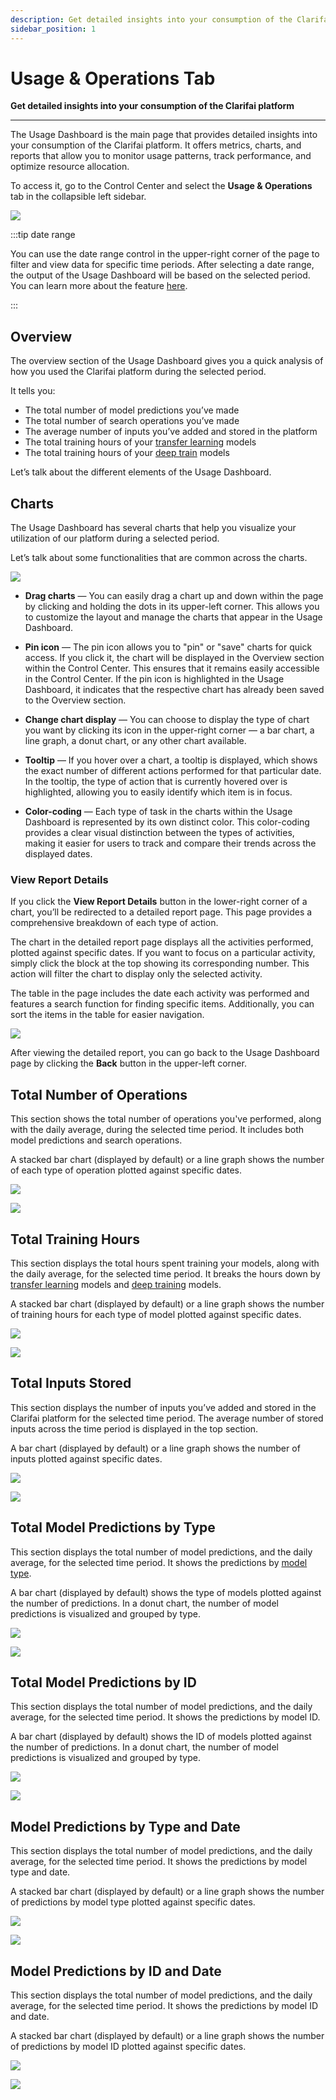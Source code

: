 ```yaml
---
description: Get detailed insights into your consumption of the Clarifai platform
sidebar_position: 1
---
```


# Usage & Operations Tab

**Get detailed insights into your consumption of the Clarifai platform**
<hr />

The Usage Dashboard is the main page that provides detailed insights into your consumption of the Clarifai platform. It offers metrics, charts, and reports that allow you to monitor usage patterns, track performance, and optimize resource allocation. 

To access it, go to the Control Center and select the **Usage & Operations** tab in the collapsible left sidebar. 

![](/img/community/control-center/control_center_6.png)

:::tip date range

You can use the date range control in the upper-right corner of the page to filter and view data for specific time periods. After selecting a date range, the output of the Usage Dashboard will be based on the selected period. You can learn more about the feature [here](https://docs.clarifai.com/portal-guide/control-center/#date-ranges).

:::

## Overview

The overview section of the Usage Dashboard gives you a quick analysis of how you used the Clarifai platform during the selected period. 

It tells you:

- The total number of model predictions you’ve made
- The total number of search operations you’ve made
- The average number of inputs you’ve added and stored in the platform
- The total training hours of your [transfer learning](https://docs.clarifai.com/portal-guide/model/model-types/transfer-learning) models
- The total training hours of your [deep train](https://docs.clarifai.com/portal-guide/model/deep-training/) models

Let’s talk about the different elements of the Usage Dashboard.

## Charts

The Usage Dashboard has several charts that help you visualize your utilization of our platform during a selected period. 

Let’s talk about some functionalities that are common across the charts.

![](/img/community/control-center/control_center_7_1.png)

- **Drag charts** — You can easily drag a chart up and down within the page by clicking and holding the dots in its upper-left corner. This allows you to customize the layout and manage the charts that appear in the Usage Dashboard. 

- **Pin icon** — The pin icon allows you to "pin" or "save" charts for quick access. If you click it, the chart will be displayed in the Overview section within the Control Center. This ensures that it remains easily accessible in the Control Center. If the pin icon is highlighted in the Usage Dashboard, it indicates that the respective chart has already been saved to the Overview section.

- **Change chart display** — You can choose to display the type of chart you want by clicking its icon in the upper-right corner —  a bar chart, a line graph, a donut chart, or any other chart available.

- **Tooltip** — If you hover over a chart, a tooltip is displayed, which shows the exact number of different actions performed for that particular date. In the tooltip, the type of action that is currently hovered over is highlighted, allowing you to easily identify which item is in focus. 

- **Color-coding** — Each type of task in the charts within the Usage Dashboard is represented by its own distinct color. This color-coding provides a clear visual distinction between the types of activities, making it easier for users to track and compare their trends across the displayed dates.

### View Report Details

If you click the **View Report Details** button in the lower-right corner of a chart, you’ll be redirected to a detailed report page. This page provides a comprehensive breakdown of each type of action. 

The chart in the detailed report page displays all the activities performed, plotted against specific dates. If you want to focus on a particular activity, simply click the block at the top showing its corresponding number. This action will filter the chart to display only the selected activity.

The table in the page includes the date each activity was performed and features a search function for finding specific items. Additionally, you can sort the items in the table for easier navigation. 

![](/img/community/control-center/control_center_9.png)

After viewing the detailed report, you can go back to the Usage Dashboard page by clicking the **Back** button in the upper-left corner. 

## Total Number of Operations

This section shows the total number of operations you've performed, along with the daily average, during the selected time period. It includes both model predictions and search operations.

A stacked bar chart (displayed by default) or a line graph shows the number of each type of operation plotted against specific dates. 

![](/img/community/control-center/control_center_7.png)

![](/img/community/control-center/control_center_8.png)

## Total Training Hours

This section displays the total hours spent training your models, along with the daily average, for the selected time period. It breaks the hours down by [transfer learning](https://docs.clarifai.com/portal-guide/model/model-types/transfer-learning) models and [deep training](https://docs.clarifai.com/portal-guide/model/deep-training/) models.

A stacked bar chart (displayed by default) or a line graph shows the number of training hours for each type of model plotted against specific dates. 

![](/img/community/control-center/control_center_10.png)

![](/img/community/control-center/control_center_11.png)

## Total Inputs Stored 

This section displays the number of inputs you’ve added and stored in the Clarifai platform for the selected time period. The average number of stored inputs across the time period is displayed in the top section. 

A bar chart (displayed by default) or a line graph shows the number of inputs plotted against specific dates. 

![](/img/community/control-center/control_center_13.png)

![](/img/community/control-center/control_center_14.png)

## Total Model Predictions by Type

This section displays the total number of model predictions, and the daily average, for the selected time period. It shows the predictions by [model type](https://docs.clarifai.com/portal-guide/model/model-types/). 

A bar chart (displayed by default) shows the type of models plotted against the number of predictions. In a donut chart, the number of model predictions is visualized and grouped by type.

![](/img/community/control-center/control_center_16.png)

![](/img/community/control-center/control_center_17.png)

## Total Model Predictions by ID

This section displays the total number of model predictions, and the daily average, for the selected time period. It shows the predictions by model ID.

A bar chart (displayed by default) shows the ID of models plotted against the number of predictions. In a donut chart, the number of model predictions is visualized and grouped by type.

![](/img/community/control-center/control_center_19.png)

![](/img/community/control-center/control_center_20.png)

## Model Predictions by Type and Date

This section displays the total number of model predictions, and the daily average, for the selected time period. It shows the predictions by model type and date.

A stacked bar chart (displayed by default) or a line graph shows the number of predictions by model type plotted against specific dates. 

![](/img/community/control-center/control_center_22.png)

![](/img/community/control-center/control_center_23.png)

## Model Predictions by ID and Date

This section displays the total number of model predictions, and the daily average, for the selected time period. It shows the predictions by model ID and date.

A stacked bar chart (displayed by default) or a line graph shows the number of predictions by model ID plotted against specific dates. 

![](/img/community/control-center/control_center_25.png)

![](/img/community/control-center/control_center_26.png)

